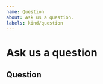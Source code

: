 ```yaml
---
name: Question
about: Ask us a question.
labels: kind/question
---
```


# Ask us a question

## Question

<!-- Ask your question in 1-2 sentences. -->
<!-- If you're sharing code, please use ``` codeblocks -->
